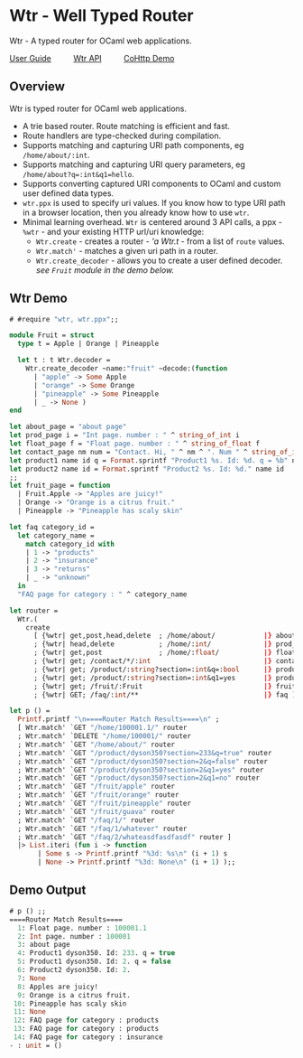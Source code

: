 # Wtr - Well Typed Router 

Wtr - A typed router for OCaml web applications.

[User Guide](https://github.com/lemaetech/wtr/blob/main/tests/user_guide.md) &nbsp; &nbsp; &nbsp; &nbsp; &nbsp;[Wtr API](https://lemaetech.co.uk/wtr/wtr/Wtr/index.html)&nbsp; &nbsp; &nbsp; &nbsp; &nbsp; [CoHttp Demo](https://github.com/lemaetech/wtr/blob/main/examples/cohttp.ml)

## Overview 

Wtr is typed router for OCaml web applications. 

- A trie based router. Route matching is efficient and fast.
- Route handlers are type-checked during compilation.
- Supports matching and capturing URI path components, eg `/home/about/:int`.
- Supports matching and capturing URI query parameters, eg `/home/about?q=:int&q1=hello`.
- Supports converting captured URI components to OCaml and custom user defined data types.
- `wtr.ppx` is used to specify uri values. If you know how to type URI path in a browser location, then you already know how to use `wtr`.
- Minimal learning overhead. `Wtr` is centered around 3 API calls, a ppx -`%wtr` - and your existing HTTP url/uri knowledge:
  - `Wtr.create` - creates a router - *'a Wtr.t* - from a list of `route` values.
  - `Wtr.match'` - matches a given uri path in a router.
  - `Wtr.create_decoder` - allows you to create a user defined decoder. *see `Fruit` module in the demo below.*

## Wtr Demo

```ocaml
# #require "wtr, wtr.ppx";;
```

```ocaml
module Fruit = struct
  type t = Apple | Orange | Pineapple

  let t : t Wtr.decoder =
    Wtr.create_decoder ~name:"fruit" ~decode:(function
      | "apple" -> Some Apple
      | "orange" -> Some Orange
      | "pineapple" -> Some Pineapple
      | _ -> None )
end

let about_page = "about page"
let prod_page i = "Int page. number : " ^ string_of_int i
let float_page f = "Float page. number : " ^ string_of_float f
let contact_page nm num = "Contact. Hi, " ^ nm ^ ". Num " ^ string_of_int num
let product1 name id q = Format.sprintf "Product1 %s. Id: %d. q = %b" name id q
let product2 name id = Format.sprintf "Product2 %s. Id: %d." name id
;;
let fruit_page = function
  | Fruit.Apple -> "Apples are juicy!"
  | Orange -> "Orange is a citrus fruit."
  | Pineapple -> "Pineapple has scaly skin"

let faq category_id =
  let category_name =
    match category_id with
    | 1 -> "products"
    | 2 -> "insurance"
    | 3 -> "returns"
    | _ -> "unknown"
  in
  "FAQ page for category : " ^ category_name

let router =
  Wtr.(
    create
      [ {%wtr| get,post,head,delete  ; /home/about/            |} about_page
      ; {%wtr| head,delete           ; /home/:int/             |} prod_page
      ; {%wtr| get,post              ; /home/:float/           |} float_page
      ; {%wtr| get; /contact/*/:int                            |} contact_page
      ; {%wtr| get; /product/:string?section=:int&q=:bool      |} product1
      ; {%wtr| get; /product/:string?section=:int&q1=yes       |} product2
      ; {%wtr| get; /fruit/:Fruit                              |} fruit_page
      ; {%wtr| GET; /faq/:int/**                               |} faq ])

let p () = 
  Printf.printf "\n====Router Match Results====\n" ;
  [ Wtr.match' `GET "/home/100001.1/" router
  ; Wtr.match' `DELETE "/home/100001/" router
  ; Wtr.match' `GET "/home/about/" router
  ; Wtr.match' `GET "/product/dyson350?section=233&q=true" router
  ; Wtr.match' `GET "/product/dyson350?section=2&q=false" router
  ; Wtr.match' `GET "/product/dyson350?section=2&q1=yes" router
  ; Wtr.match' `GET "/product/dyson350?section=2&q1=no" router
  ; Wtr.match' `GET "/fruit/apple" router
  ; Wtr.match' `GET "/fruit/orange" router
  ; Wtr.match' `GET "/fruit/pineapple" router
  ; Wtr.match' `GET "/fruit/guava" router
  ; Wtr.match' `GET "/faq/1/" router
  ; Wtr.match' `GET "/faq/1/whatever" router
  ; Wtr.match' `GET "/faq/2/whateasdfasdfasdf" router ]
  |> List.iteri (fun i -> function
       | Some s -> Printf.printf "%3d: %s\n" (i + 1) s
       | None -> Printf.printf "%3d: None\n" (i + 1) );;
```

## Demo Output

```ocaml
# p () ;;
====Router Match Results====
  1: Float page. number : 100001.1
  2: Int page. number : 100001
  3: about page
  4: Product1 dyson350. Id: 233. q = true
  5: Product1 dyson350. Id: 2. q = false
  6: Product2 dyson350. Id: 2.
  7: None
  8: Apples are juicy!
  9: Orange is a citrus fruit.
 10: Pineapple has scaly skin
 11: None
 12: FAQ page for category : products
 13: FAQ page for category : products
 14: FAQ page for category : insurance
- : unit = ()
```
